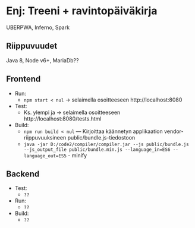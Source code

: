 # Enj: Treeni + ravintopäiväkirja

UBERPWA, Inferno, Spark

## Riippuvuudet

Java 8, Node v6+, MariaDb??

## Frontend

* Run:
    * `npm start < nul` -> selaimella osoitteeseen http://localhost:8080
* Test:
    * Ks. ylempi ja -> selaimella osoitteeseen http://localhost:8080/tests.html
* Build:
    * `npm run build < nul` — Kirjoittaa käännetyn applikaation vendor-riippuvuuksineen public/bundle.js-tiedostoon
    * `java -jar D:/code2/compiler/compiler.jar --js public/bundle.js --js_output_file public/bundle.min.js --language_in=ES6 --language_out=ES5` - minify

## Backend

* Test:
    * `??`
* Run:
    * `??`
* Build:
    * `??`
